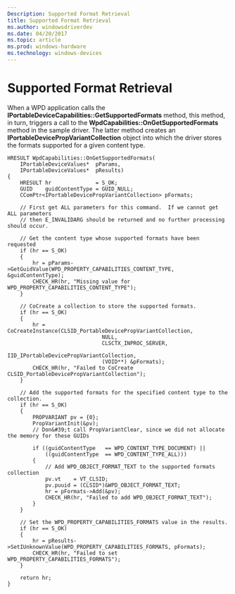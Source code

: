 ```yaml
---
Description: Supported Format Retrieval
title: Supported Format Retrieval
ms.author: windowsdriverdev
ms.date: 04/20/2017
ms.topic: article
ms.prod: windows-hardware
ms.technology: windows-devices
---
```


# Supported Format Retrieval


When a WPD application calls the **IPortableDeviceCapabilities::GetSupportedFormats** method, this method, in turn, triggers a call to the **WpdCapabilities::OnGetSupportedFormats** method in the sample driver. The latter method creates an **IPortableDevicePropVariantCollection** object into which the driver stores the formats supported for a given content type.

```ManagedCPlusPlus
HRESULT WpdCapabilities::OnGetSupportedFormats(
    IPortableDeviceValues*  pParams,
    IPortableDeviceValues*  pResults)
{
    HRESULT hr              = S_OK;
    GUID    guidContentType = GUID_NULL;
    CComPtr<IPortableDevicePropVariantCollection> pFormats;

    // First get ALL parameters for this command.  If we cannot get ALL parameters
    // then E_INVALIDARG should be returned and no further processing should occur.

    // Get the content type whose supported formats have been requested
    if (hr == S_OK)
    {
        hr = pParams->GetGuidValue(WPD_PROPERTY_CAPABILITIES_CONTENT_TYPE, &guidContentType);
        CHECK_HR(hr, "Missing value for WPD_PROPERTY_CAPABILITIES_CONTENT_TYPE");
    }

    // CoCreate a collection to store the supported formats.
    if (hr == S_OK)
    {
        hr = CoCreateInstance(CLSID_PortableDevicePropVariantCollection,
                              NULL,
                              CLSCTX_INPROC_SERVER,
                              IID_IPortableDevicePropVariantCollection,
                              (VOID**) &pFormats);
        CHECK_HR(hr, "Failed to CoCreate CLSID_PortableDevicePropVariantCollection");
    }

    // Add the supported formats for the specified content type to the collection.
    if (hr == S_OK)
    {
        PROPVARIANT pv = {0};
        PropVariantInit(&pv);
        // Don&#39;t call PropVariantClear, since we did not allocate the memory for these GUIDs

        if ((guidContentType   == WPD_CONTENT_TYPE_DOCUMENT) ||
            ((guidContentType  == WPD_CONTENT_TYPE_ALL)))
        {
            // Add WPD_OBJECT_FORMAT_TEXT to the supported formats collection
            pv.vt    = VT_CLSID;
            pv.puuid = (CLSID*)&WPD_OBJECT_FORMAT_TEXT;
            hr = pFormats->Add(&pv);
            CHECK_HR(hr, "Failed to add WPD_OBJECT_FORMAT_TEXT");
        }
    }

    // Set the WPD_PROPERTY_CAPABILITIES_FORMATS value in the results.
    if (hr == S_OK)
    {
        hr = pResults->SetIUnknownValue(WPD_PROPERTY_CAPABILITIES_FORMATS, pFormats);
        CHECK_HR(hr, "Failed to set WPD_PROPERTY_CAPABILITIES_FORMATS");
    }

    return hr;
}
```

 

 




